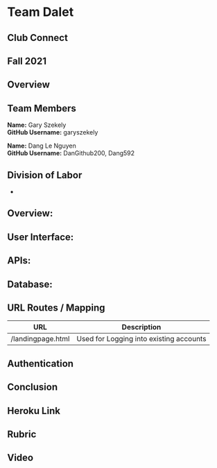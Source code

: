 # Team Dalet
## Club Connect
## Fall 2021
## Overview

## Team Members
**Name:** Gary Szekely  
**GitHub Username:** garyszekely

**Name:** Dang Le Nguyen  
**GitHub Username:** DanGithub200, Dang592

## Division of Labor
- 

## Overview:

## User Interface:


## APIs:


## Database:



## URL Routes / Mapping
| URL                      | Description | 
|--------------------------|--------------|
| /landingpage.html        | Used for Logging into existing accounts |


## Authentication

## Conclusion

## Heroku Link

## Rubric

## Video
